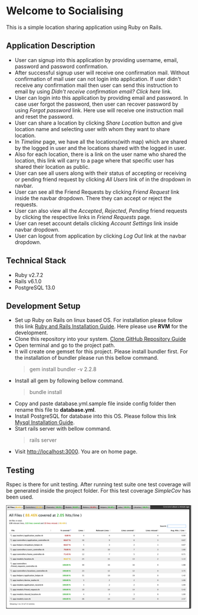 # Welcome to Socialising

This is a simple location sharing application using Ruby on Rails.

## Application Description
- User can signup into this application by providing username, email, password and password confirmation.
- After successful signup user will receive one confirmation mail. Without confirmation of mail user can not login into application. If user didn't receive any confirmation mail then user can send this instruction to email by using *Didn't receive confirmation email? Click here* link.
- User can login into this application by providing email and password. In case user forgot the password, then user can recover password by using *Forgot password* link. Here use will receive one instruction mail and reset the password.
- User can share a location by clicking *Share Location* button and give location name and selecting user with whom they want to share location.
- In *Timeline* page, we have all the locations(with map) which are shared by the logged in user and the locations shared with the logged in user.
- Also for each location, there is a link on the user name who shared the location, this link will carry to a page where that specific user has shared their location as public.
- User can see all users along with their status of accepting or receiving or pending friend request by clicking *All Users* link of in the dropdown in navbar.
- User can see all the Friend Requests by clicking *Friend Request* link inside the navbar dropdown. There they can accept or reject the requests.
- User can also view all the *Accepted*, *Rejected*, *Pending* friend requests by clicking the respective links in *Friend Requests* page.
- User can reset account details clicking *Account Settings* link inside navbar dropdown.
- User can logout from application by clicking *Log Out* link at the navbar dropdown.

## Technical Stack
- Ruby v2.7.2
- Rails v6.1.0
- PostgreSQL 13.0

## Development Setup

- Set up Ruby on Rails on linux based OS. For installation please follow this link [Ruby and Rails Installation Guide](https://gorails.com/setup/ubuntu/18.04). Here please use **RVM** for the development.
- Clone this repository into your system. [Clone GitHub Repository Guide](https://help.github.com/en/github/creating-cloning-and-archiving-repositories/cloning-a-repository)
- Open terminal and go to the project path.
- It will create one gemset for this project. Please install bundler first. For the installation of bundler please run this bellow command.
  > gem install bundler -v 2.2.8  
- Install all gem by following bellow command.
  > bundle install
- Copy and paste database.yml.sample file inside config folder then rename this file to **database.yml**.
- Install PostgreSQL for database into this OS. Please follow this link [Mysql Installation Guide](https://www.digitalocean.com/community/tutorials/how-to-install-and-use-postgresql-on-ubuntu-18-04).
- Start rails server with bellow command.
    > rails server
- Visit [http://localhost:3000](http://localhost:3000). You are on home page.

## Testing

Rspec is there for unit testing. After running test suite one test coverage will be generated inside the project folder. For this test coverage *SimpleCov* has been used.

![test coverage](https://github.com/JhumurChatterjee/socialising/blob/master/vendor/coverage.png?raw=true)
